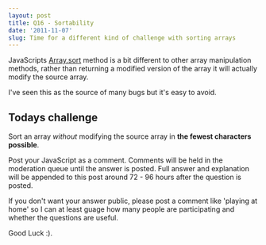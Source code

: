 ```yaml
---
layout: post
title: Q16 - Sortability
date: '2011-11-07'
slug: Time for a different kind of challenge with sorting arrays
---
```


JavaScripts [Array.sort][1] method is a bit different to other array manipulation methods, rather than returning a modified version of the array it will actually modify the source array.

I've seen this as the source of many bugs but it's easy to avoid.

## Todays challenge

Sort an array *without* modifying the source array in **the fewest characters possible**.

Post your JavaScript as a comment. Comments will be held in the moderation queue until the answer is posted. Full answer and explanation will be appended to this post around 72 - 96 hours after the question is posted.

If you don't want your answer public, please post a comment like 'playing at home' so I can at least guage how many people are participating and whether the questions are useful.

Good Luck :).

  [1]: https://developer.mozilla.org/en/JavaScript/Reference/Global_Objects/Array/sort